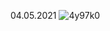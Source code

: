 04.05.2021
![4y97k0](https://user-images.githubusercontent.com/83636448/117050070-3b8dcf80-ad15-11eb-92cc-7b700e00308d.jpg)





